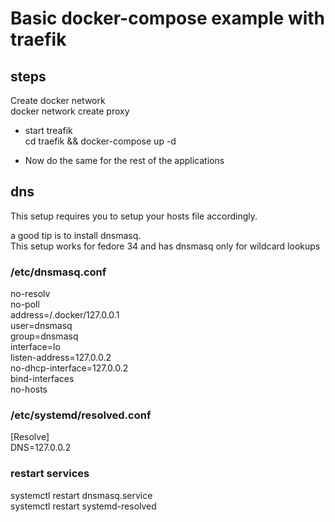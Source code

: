 # Basic docker-compose example with traefik

## steps

Create docker network  
docker network create proxy  

* start treafik  
  cd traefik && docker-compose up -d  

* Now do the same for the rest of the applications  



## dns

This setup requires you to setup your hosts file accordingly.  

a good tip is to install dnsmasq.  
This setup works for fedore 34 and has dnsmasq only for wildcard lookups

### /etc/dnsmasq.conf

no-resolv  
no-poll  
address=/.docker/127.0.0.1  
user=dnsmasq  
group=dnsmasq  
interface=lo  
listen-address=127.0.0.2  
no-dhcp-interface=127.0.0.2  
bind-interfaces  
no-hosts  

### /etc/systemd/resolved.conf

[Resolve]  
DNS=127.0.0.2  

### restart services

systemctl restart dnsmasq.service  
systemctl restart systemd-resolved  

